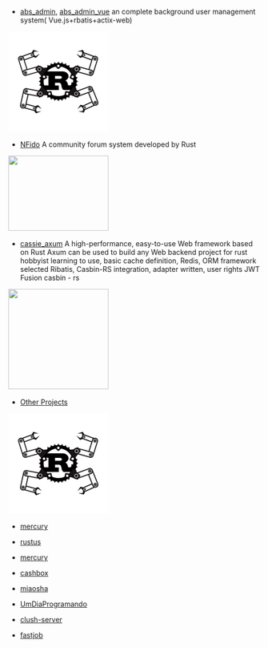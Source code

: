 * [abs_admin](https://github.com/rbatis/abs_admin), [abs_admin_vue](https://github.com/rbatis/abs_admin_vue)  an complete background user management system(
  Vue.js+rbatis+actix-web)

<img style="width: 200px;height: 200px;" width="200" height="200" src="logo.png" />

* [NFido](https://github.com/nfido/nfido.git) A community forum system developed by Rust

<img style="width: 200px;height: 150px;" width="200" height="150" src="https://user-images.githubusercontent.com/278153/160108965-bdc2e6fd-ce7d-4a80-887f-a4c094e13f6c.png" />

* [cassie_axum](https://gitee.com/stringlxd/cassie_axum)  A high-performance, easy-to-use Web framework based on Rust Axum can be used to build any Web backend project for rust hobbyist learning to use, basic cache definition, Redis, ORM framework selected Ribatis, Casbin-RS integration, adapter written, user rights JWT Fusion casbin - rs

<img style="width: 200px;height: 200px;" width="200" height="200" src="https://user-images.githubusercontent.com/3481148/162619158-bef0caaa-501b-4680-87e0-34157620b84c.png" />

* [Other Projects](https://github.com/rbatis/rbatis/network/dependents?package_id=UGFja2FnZS0zMjIwMTg5MjQ3)

<img style="width: 200px;height: 200px;" width="200" height="200" src="logo.png" />


* [mercury](https://github.com/nervosnetwork/mercury)

* [rustus](https://github.com/s3rius/rustus)

* [mercury](https://github.com/nervosnetwork/mercury)

* [cashbox](https://github.com/scryinfo/cashbox)

* [miaosha](https://github.com/leehyong/miaosha)

* [UmDiaProgramando](https://github.com/Gabriel-Paulucci/UmDiaProgramando)

* [clush-server](https://github.com/BruceKangCN/clush-server)

* [fastjob](https://github.com/eliasyaoyc/fastjob)



